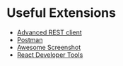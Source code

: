 # Useful Extensions

- [Advanced REST client](https://chrome.google.com/webstore/detail/advanced-rest-client/hgmloofddffdnphfgcellkdfbfbjeloo)
- [Postman](https://chrome.google.com/webstore/detail/postman/fhbjgbiflinjbdggehcddcbncdddomop)
- [Awesome Screenshot](https://chrome.google.com/webstore/detail/awesome-screenshot-screen/nlipoenfbbikpbjkfpfillcgkoblgpmj)
- [React Developer Tools](https://chrome.google.com/webstore/detail/react-developer-tools/fmkadmapgofadopljbjfkapdkoienihi)